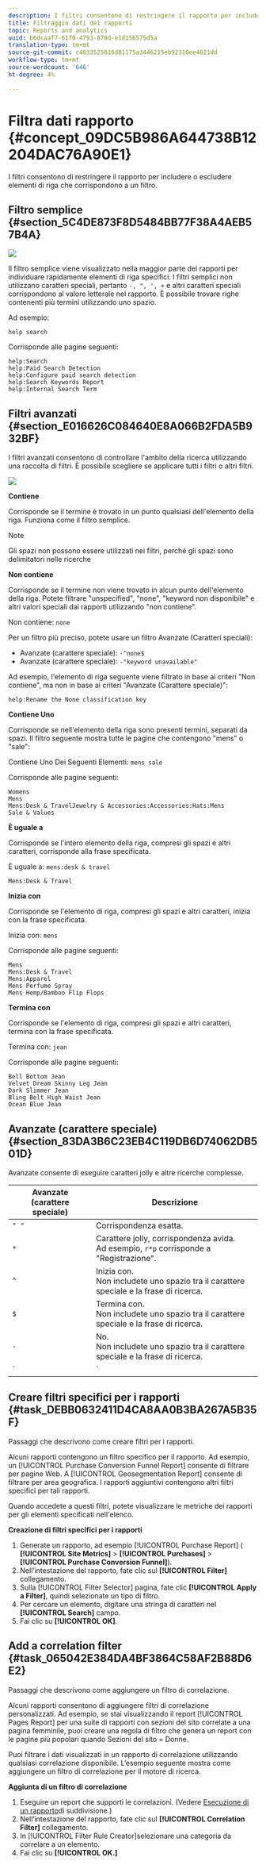 ```yaml
---
description: I filtri consentono di restringere il rapporto per includere o escludere elementi di riga che corrispondono a un filtro.
title: Filtraggio dati dei rapporti
topic: Reports and analytics
uuid: b6dcaaf7-61f0-4793-870d-e1d156575d5a
translation-type: tm+mt
source-git-commit: c4833525816d81175a3446215eb92310ee4021dd
workflow-type: tm+mt
source-wordcount: '646'
ht-degree: 4%

---
```



# Filtra dati rapporto {#concept_09DC5B986A644738B12204DAC76A90E1}

I filtri consentono di restringere il rapporto per includere o escludere elementi di riga che corrispondono a un filtro.

## Filtro semplice {#section_5C4DE873F8D5484BB77F38A4AEB57B4A}

![](assets/filter.png)

Il filtro semplice viene visualizzato nella maggior parte dei rapporti per individuare rapidamente elementi di riga specifici. I filtri semplici non utilizzano caratteri speciali, pertanto `-, ", ', +` e altri caratteri speciali corrispondono al valore letterale nel rapporto. È possibile trovare righe contenenti più termini utilizzando uno spazio.

Ad esempio:

```
help search
```

Corrisponde alle pagine seguenti:

```
help:Search
help:Paid Search Detection
help:Configure paid search detection
help:Search Keywords Report
help:Internal Search Term
```

## Filtri avanzati {#section_E016626C084640E8A066B2FDA5B932BF}

I filtri avanzati consentono di controllare l&#39;ambito della ricerca utilizzando una raccolta di filtri. È possibile scegliere se applicare tutti i filtri o altri filtri.

![](assets/advanced_filter.png)

**Contiene**

Corrisponde se il termine è trovato in un punto qualsiasi dell&#39;elemento della riga. Funziona come il filtro semplice.

>[!NOTE]
>
>Gli spazi non possono essere utilizzati nei filtri, perché gli spazi sono delimitatori nelle ricerche

**Non contiene**

Corrisponde se il termine non viene trovato in alcun punto dell&#39;elemento della riga. Potete filtrare &quot;unspecified&quot;, &quot;none&quot;, &quot;keyword non disponibile&quot; e altri valori [](https://docs.adobe.com/content/help/en/analytics/technotes/unspecified.html) speciali dai rapporti utilizzando &quot;non contiene&quot;.

Non contiene: `none`

Per un filtro più preciso, potete usare un filtro Avanzate (Caratteri speciali):

* Avanzate (carattere speciale): `-^none$`
* Avanzate (carattere speciale): `-"keyword unavailable"`

Ad esempio, l&#39;elemento di riga seguente viene filtrato in base ai criteri &quot;Non contiene&quot;, ma non in base ai criteri &quot;Avanzate (Carattere speciale)&quot;:

```
help:Rename the None classification key
```

**Contiene Uno**

Corrisponde se nell&#39;elemento della riga sono presenti termini, separati da spazi. Il filtro seguente mostra tutte le pagine che contengono &quot;mens&quot; o &quot;sale&quot;:

Contiene Uno Dei Seguenti Elementi: `mens sale`

Corrisponde alle pagine seguenti:

```
Womens
Mens
Mens:Desk & TravelJewelry & Accessories:Accessories:Hats:Mens
Sale & Values
```

**È uguale a**

Corrisponde se l&#39;intero elemento della riga, compresi gli spazi e altri caratteri, corrisponde alla frase specificata.

È uguale a: `mens:desk & travel`

`Mens:Desk & Travel`

**Inizia con**

Corrisponde se l&#39;elemento di riga, compresi gli spazi e altri caratteri, inizia con la frase specificata.

Inizia con: `mens`

Corrisponde alle pagine seguenti:

```
Mens
Mens:Desk & Travel
Mens:Apparel
Mens Perfume Spray
Mens Hemp/Bamboo Flip Flops
```

**Termina con**

Corrisponde se l&#39;elemento di riga, compresi gli spazi e altri caratteri, termina con la frase specificata.

Termina con: `jean`

Corrisponde alle pagine seguenti:

```
Bell Bottom Jean
Velvet Dream Skinny Leg Jean
Dark Slimmer Jean
Bling Belt High Waist Jean
Ocean Blue Jean
```

## Avanzate (carattere speciale) {#section_83DA3B6C23EB4C119DB6D74062DB501D}

Avanzate consente di eseguire caratteri jolly e altre ricerche complesse.

| Avanzate (carattere speciale) | Descrizione |
|--- |--- |
| `" "` | Corrispondenza esatta. |
| `*` | Carattere jolly, corrispondenza avida. <br>Ad esempio, `r*p` corrisponde a &quot;Registrazione&quot;. |
| `^` | Inizia con. <br>Non includete uno spazio tra il carattere speciale e la frase di ricerca. |
| `$` | Termina con. <br>Non includete uno spazio tra il carattere speciale e la frase di ricerca. |
| `-` | No. <br>Non includete uno spazio tra il carattere speciale e la frase di ricerca. |
| `|` | <br>OrNote:  è necessario includere uno spazio su ogni lato del carattere barra verticale, `" | "`. |

## Creare filtri specifici per i rapporti {#task_DEBB0632411D4CA8AA0B3BA267A5B35F}

Passaggi che descrivono come creare filtri per i rapporti.

<!-- 

t_reports_filter_specific.xml

 -->

Alcuni rapporti contengono un filtro specifico per il rapporto. Ad esempio, un [!UICONTROL Purchase Conversion Funnel Report] consente di filtrare per pagine Web. A [!UICONTROL Geosegmentation Report] consente di filtrare per area geografica. I rapporti aggiuntivi contengono altri filtri specifici per tali rapporti.

Quando accedete a questi filtri, potete visualizzare le metriche dei rapporti per gli elementi specificati nell&#39;elenco.

**Creazione di filtri specifici per i rapporti**

1. Generate un rapporto, ad esempio [!UICONTROL Purchase Report] ( **[!UICONTROL Site Metrics]** > **[!UICONTROL Purchases]** > **[!UICONTROL Purchase Conversion Funnel]**).
1. Nell’intestazione del rapporto, fate clic sul **[!UICONTROL Filter]** collegamento.
1. Sulla [!UICONTROL Filter Selector] pagina, fate clic **[!UICONTROL Apply a Filter]**, quindi selezionate un tipo di filtro.
1. Per cercare un elemento, digitare una stringa di caratteri nel **[!UICONTROL Search]** campo.
1. Fai clic su **[!UICONTROL OK]**.

## Add a correlation filter {#task_065042E384DA4BF3864C58AF2B88D6E2}

Passaggi che descrivono come aggiungere un filtro di correlazione.

<!-- 

t_reports_correlation_filter.xml

 -->

Alcuni rapporti consentono di aggiungere filtri di correlazione personalizzati. Ad esempio, se stai visualizzando il report [!UICONTROL Pages Report] per una suite di rapporti con sezioni del sito correlate a una pagina femminile, puoi creare una regola di filtro che genera un report con le pagine più popolari quando Sezioni del sito = Donne.

Puoi filtrare i dati visualizzati in un rapporto di correlazione utilizzando qualsiasi correlazione disponibile. L’esempio seguente mostra come aggiungere un filtro di correlazione per il motore di ricerca.

**Aggiunta di un filtro di correlazione**

1. Eseguire un report che supporti le correlazioni. (Vedere [Esecuzione di un rapporto](/help/analyze/reports-analytics/reports-customize/breakdowns.md#task_F685624830E64C829C8BE6435A107F69)di suddivisione.)
1. Nell’intestazione del rapporto, fate clic sul **[!UICONTROL Correlation Filter]** collegamento.
1. In [!UICONTROL Filter Rule Creator]selezionare una categoria da correlare a un elemento.
1. Fai clic su **[!UICONTROL OK.]**
